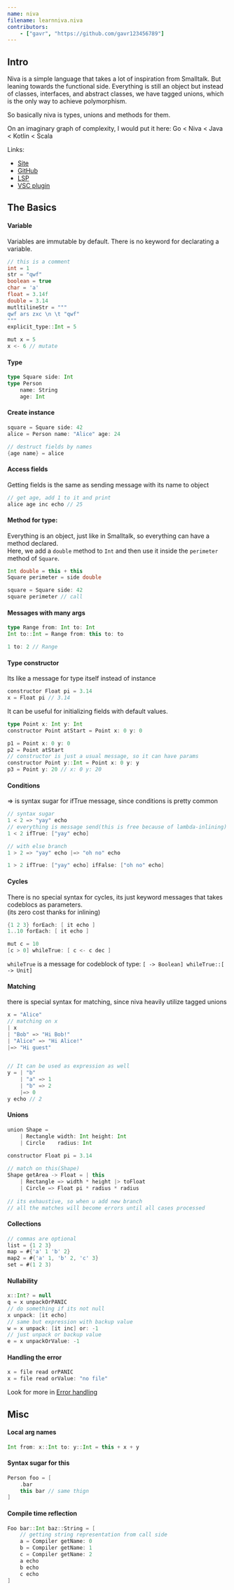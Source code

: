 ```yaml
---
name: niva
filename: learnniva.niva
contributors:
    - ["gavr", "https://github.com/gavr123456789"]
---
```


## Intro
Niva is a simple language that takes a lot of inspiration from Smalltalk. But leaning towards the functional side. Everything is still an object but instead of classes, interfaces, and abstract classes, we have tagged unions, which is the only way to achieve polymorphism.

So basically niva is types, unions and methods for them. 

On an imaginary graph of complexity, I would put it here:
Go < Niva < Java < Kotlin < Scala

Links:
- [Site](https://gavr123456789.github.io/niva-site/reference.html)
- [GitHub](https://github.com/gavr123456789/Niva)
- [LSP](https://github.com/gavr123456789/vaLSe)
- [VSC plugin](https://github.com/gavr123456789/niva-vscode-bundle)

## The Basics

#### Variable
Variables are immutable by default.
There is no keyword for declarating a variable.

```Scala
// this is a comment
int = 1 
str = "qwf"
boolean = true 
char = 'a'
float = 3.14f
double = 3.14
mutltilineStr = """
qwf ars zxc \n \t "qwf"
"""
explicit_type::Int = 5

mut x = 5
x <- 6 // mutate
```


#### Type

```Scala
type Square side: Int
type Person
    name: String
    age: Int
```

#### Create instance
```Scala
square = Square side: 42
alice = Person name: "Alice" age: 24

// destruct fields by names
{age name} = alice
```

#### Access fields
Getting fields is the same as sending message with its name to object 
```Scala
// get age, add 1 to it and print
alice age inc echo // 25
```

#### Method for type:  
Everything is an object, just like in Smalltalk, so everything can have a method declared.   
Here, we add a `double` method to `Int` and then use it inside the `perimeter` method of `Square`.

```Scala
Int double = this + this
Square perimeter = side double

square = Square side: 42
square perimeter // call
```


#### Messages with many args
```Scala
type Range from: Int to: Int
Int to::Int = Range from: this to: to

1 to: 2 // Range
```
#### Type constructor
Its like a message for type itself instead of instance
```Scala
constructor Float pi = 3.14
x = Float pi // 3.14
```

It can be useful for initializing fields with default values.
```Scala
type Point x: Int y: Int
constructor Point atStart = Point x: 0 y: 0

p1 = Point x: 0 y: 0
p2 = Point atStart
// constructor is just a usual message, so it can have params
constructor Point y::Int = Point x: 0 y: y
p3 = Point y: 20 // x: 0 y: 20

```


#### Conditions
=> is syntax sugar for ifTrue message, since conditions is pretty common
```Scala
// syntax sugar
1 < 2 => "yay" echo
// everything is message send(this is free because of lambda-inlining)
1 < 2 ifTrue: ["yay" echo]

// with else branch
1 > 2 => "yay" echo |=> "oh no" echo

1 > 2 ifTrue: ["yay" echo] ifFalse: ["oh no" echo]
```

#### Cycles
There is no special syntax for cycles, its just keyword messages that takes codeblocs as parameters.  
(its zero cost thanks for inlining)
```Scala
{1 2 3} forEach: [ it echo ]
1..10 forEach: [ it echo ]

mut c = 10
[c > 0] whileTrue: [ c <- c dec ]
```
`whileTrue` is a message for codeblock of type: 
`[ -> Boolean] whileTrue::[ -> Unit]`

#### Matching
there is special syntax for matching, since niva heavily utilize tagged unions
```Scala
x = "Alice"
// matching on x
| x
| "Bob" => "Hi Bob!"
| "Alice" => "Hi Alice!"
|=> "Hi guest"


// It can be used as expression as well
y = | "b"
    | "a" => 1
    | "b" => 2
    |=> 0
y echo // 2
```

#### Unions

```Scala
union Shape =
    | Rectangle width: Int height: Int
    | Circle    radius: Int
    
constructor Float pi = 3.14

// match on this(Shape)
Shape getArea -> Float = | this 
    | Rectangle => width * height |> toFloat
    | Circle => Float pi * radius * radius
    
// its exhaustive, so when u add new branch 
// all the matches will become errors until all cases processed
```

#### Collections 
```Scala
// commas are optional
list = {1 2 3}
map = #{'a' 1 'b' 2}
map2 = #{'a' 1, 'b' 2, 'c' 3}
set = #(1 2 3)

```

#### Nullability
```Scala
x::Int? = null
q = x unpackOrPANIC
// do something if its not null
x unpack: [it echo]
// same but expression with backup value
w = x unpack: [it inc] or: -1
// just unpack or backup value
e = x unpackOrValue: -1
```

#### Handling the error
```Scala
x = file read orPANIC
x = file read orValue: "no file"
```
Look for more in [Error handling](https://gavr123456789.github.io/niva-site/error-handling.html)

## Misc



#### Local arg names
```Scala
Int from: x::Int to: y::Int = this + x + y
```

#### Syntax sugar for this
```Scala
Person foo = [
    .bar
    this bar // same thign
]
```

#### Compile time reflection
```Scala
Foo bar::Int baz::String = [
    // getting string representation from call side
    a = Compiler getName: 0
    b = Compiler getName: 1
    c = Compiler getName: 2
    a echo
    b echo
    c echo
]
```